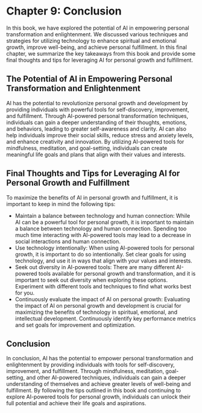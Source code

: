 Chapter 9: Conclusion
=====================

In this book, we have explored the potential of AI in empowering personal transformation and enlightenment. We discussed various techniques and strategies for utilizing technology to enhance spiritual and emotional growth, improve well-being, and achieve personal fulfillment. In this final chapter, we summarize the key takeaways from this book and provide some final thoughts and tips for leveraging AI for personal growth and fulfillment.

The Potential of AI in Empowering Personal Transformation and Enlightenment
---------------------------------------------------------------------------

AI has the potential to revolutionize personal growth and development by providing individuals with powerful tools for self-discovery, improvement, and fulfillment. Through AI-powered personal transformation techniques, individuals can gain a deeper understanding of their thoughts, emotions, and behaviors, leading to greater self-awareness and clarity. AI can also help individuals improve their social skills, reduce stress and anxiety levels, and enhance creativity and innovation. By utilizing AI-powered tools for mindfulness, meditation, and goal-setting, individuals can create meaningful life goals and plans that align with their values and interests.

Final Thoughts and Tips for Leveraging AI for Personal Growth and Fulfillment
-----------------------------------------------------------------------------

To maximize the benefits of AI in personal growth and fulfillment, it is important to keep in mind the following tips:

* Maintain a balance between technology and human connection: While AI can be a powerful tool for personal growth, it is important to maintain a balance between technology and human connection. Spending too much time interacting with AI-powered tools may lead to a decrease in social interactions and human connection.
* Use technology intentionally: When using AI-powered tools for personal growth, it is important to do so intentionally. Set clear goals for using technology, and use it in ways that align with your values and interests.
* Seek out diversity in AI-powered tools: There are many different AI-powered tools available for personal growth and transformation, and it is important to seek out diversity when exploring these options. Experiment with different tools and techniques to find what works best for you.
* Continuously evaluate the impact of AI on personal growth: Evaluating the impact of AI on personal growth and development is crucial for maximizing the benefits of technology in spiritual, emotional, and intellectual development. Continuously identify key performance metrics and set goals for improvement and optimization.

Conclusion
----------

In conclusion, AI has the potential to empower personal transformation and enlightenment by providing individuals with tools for self-discovery, improvement, and fulfillment. Through mindfulness, meditation, goal-setting, and other AI-powered techniques, individuals can gain a deeper understanding of themselves and achieve greater levels of well-being and fulfillment. By following the tips outlined in this book and continuing to explore AI-powered tools for personal growth, individuals can unlock their full potential and achieve their life goals and aspirations.

